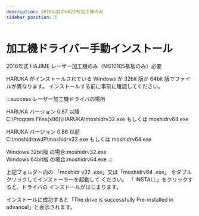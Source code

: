 ```yaml
---
description: 2016以前のHAJIME加工機のみ
sidebar_position: 5
---
```


# 加工機ドライバー手動インストール

2016年式 HAJIME レーザー加工機のみ（MS10105基板のみ）必要

HARUKA がインストールされている Windows が 32bit 版か 64bit 版でファイルが異なります。 インストールする前に事前に確認してください。

:::success
レーザー加工機ドライバの場所

HARUKA バージョン 0.87 以降\
C:\Program Files(x86)\HARUKA\moshidrv32.exe もしくは moshidrv64.exe&#x20;

HARUKA バージョン 0.86 以前\
C:\moshidrawJP\moshidrv32.exe もしくは moshidrv64.exe

Windows 32bit版 の場合:moshidrv32.exe  
Windows 64bit版 の場合:moshidrv64.exe
:::

上記フォルダー内の 「moshidr v32 .exe」又は「moshidrv64 .exe」 をダブルクリックしてインストーラーを起動して ください。 「 INSTALL」をクリックすると、ドライバの インストールがはじまります。

インストールに成功すると「The drive is successfully Pre-installed in advance!」と表示されます。
